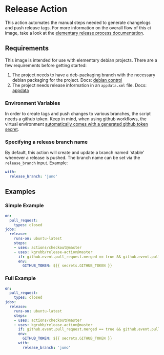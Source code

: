 # Release Action

This action automates the manual steps needed to generate changelogs and push release tags.
For more information on the overall flow of this ci image, take a look at the [elementary release process documentation](https://github.com/elementary/os/wiki/Release-Process).

## Requirements

This image is intended for use with elementary debian projects. There are a few requirements before getting started:

  1. The project needs to have a deb-packaging branch with the necessary debian packaging for the project. Docs: [debian control](https://elementary.io/docs/code/getting-started#debian-control)
  2. The project needs release information in an `appdata.xml` file. Docs: [appdata](https://elementary.io/docs/code/getting-started#appdata)

### Environment Variables

In order to create tags and push changes to various branches, the script needs a github token. Keep in mind, when using github workflows, the virtual environment [automatically comes with a generated github token secret](https://help.github.com/en/articles/virtual-environments-for-github-actions#github_token-secret).

### Specifying a release branch name

By default, this action will create and update a branch named 'stable' whenever a release is pushed. The branch name can be set via the `release_branch` input. Example:

```yaml
with:
  release_branch: 'juno'
```

## Examples

### Simple Example

```yaml
on:
  pull_request:
    types: closed
jobs:
  release:
    runs-on: ubuntu-latest
    steps:
    - uses: actions/checkout@master
    - uses: kgrubb/release-action@master
      if: github.event.pull_request.merged == true && github.event.pull_request.labels.includes('release')
      env:
        GITHUB_TOKEN: ${{ secrets.GITHUB_TOKEN }}
```

### Full Example

```yaml
on:
  pull_request:
    types: closed
jobs:
  release:
    runs-on: ubuntu-latest
    steps:
    - uses: actions/checkout@master
    - uses: kgrubb/release-action@master
      if: github.event.pull_request.merged == true && github.event.pull_request.labels.includes('release')
      env:
        GITHUB_TOKEN: ${{ secrets.GITHUB_TOKEN }}
      with:
        release_branch: 'juno'
```




